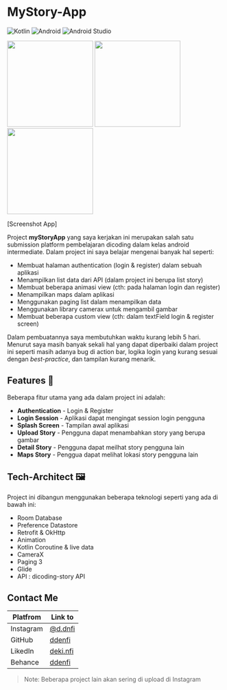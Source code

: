 # **MyStory-App**

![Kotlin](https://img.shields.io/badge/kotlin-%237F52FF.svg?style=for-the-badge&logo=kotlin&logoColor=white) ![Android](https://img.shields.io/badge/Android-3DDC84?style=for-the-badge&logo=android&logoColor=white) ![Android Studio](https://img.shields.io/badge/Android%20Studio-3DDC84.svg?style=for-the-badge&logo=android-studio&logoColor=white) 

<img src="https://user-images.githubusercontent.com/99384080/226166544-60025314-3ae2-4100-bc00-e5d9bfade3aa.gif" width="200"> <img src="https://user-images.githubusercontent.com/99384080/226166549-6a3cb12e-8f6c-4ed8-9a85-794ba127f285.gif" width="200"> <img src="https://user-images.githubusercontent.com/99384080/226166556-7b81b5f8-1833-4c9f-9553-6797e7052b62.gif" width="200">

[Screenshot App]

Project **myStoryApp** yang saya kerjakan ini merupakan salah satu submission platform pembelajaran dicoding dalam kelas android intermediate. Dalam project ini saya belajar mengenai banyak hal seperti:

- Membuat halaman authentication (login & register) dalam sebuah aplikasi
- Menampilkan list data dari API (dalam project ini berupa list story)
- Membuat beberapa animasi view (cth: pada halaman login dan register)
- Menampilkan maps dalam aplikasi
- Menggunakan paging list dalam menampilkan data
- Menggunakan library camerax untuk mengambil gambar
- Membuat beberapa custom view (cth: dalam textField login & register screen)

Dalam pembuatannya saya membutuhkan waktu kurang lebih 5 hari. Menurut saya masih banyak sekali hal yang dapat diperbaiki dalam project ini seperti masih adanya bug di action bar, logika login yang kurang sesuai dengan *best-practice*, dan tampilan kurang menarik.

## Features 🚀 
Beberapa fitur utama yang ada dalam project ini adalah:
- **Authentication** - Login & Register
- **Login Session** - Aplikasi dapat mengingat session login pengguna
- **Splash Screen** - Tampilan awal aplikasi
- **Upload Story** - Pengguna dapat menambahkan story yang berupa gambar
- **Detail Story** - Pengguna dapat meilhat story pengguna lain
- **Maps Story** - Penggua dapat melihat lokasi story pengguna lain

## Tech-Architect 🖼
Project ini dibangun menggunakan beberapa teknologi seperti yang ada di bawah ini:
- Room Database
- Preference Datastore
- Retrofit & OkHttp
- Animation
- Kotlin Coroutine & live data
- CameraX
- Paging 3
- Glide
- API : dicoding-story API

## Contact Me
| Platfrom | Link to |
| ------ | ------ |
| Instagram | [@d.dnfi][ig] |
| GitHub | [ddenfi][git] |
| LikedIn | [deki.nfi][linkedin] |
| Behance | [ddenfi][be] |

> Note: Beberapa project lain akan sering di upload di Instagram

   [ig]: <https://www.instagram.com/d.dnfi/>
   [git]: <https://github.com/ddenfi>
   [linkedin]: <https://www.linkedin.com/in/dekinfi/>
   [be]: <https://www.behance.net/dekinfi>
